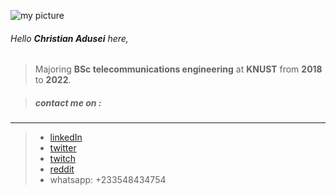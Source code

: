 
![my picture](https://www.datamavens.io/web/image/res.users/36/image_128?unique=c4028d0)
###### Hello **Christian Adusei** here,
> Majoring **BSc telecommunications engineering** at **KNUST**
> from **2018** to **2022**.




> ##### contact me on :
_______________________
> - [linkedIn](https://www.linkedin.com/in/chritian-adusei-814b9719b)
> - [twitter](https://twitter.com/kordaae?s=09)
> - [twitch](https://www.twitch.tv/kordaae)
> - [reddit](https://www.reddit.com/u/Kordaae?utm_medium=android_app&utm_source=share)
> - whatsapp: +233548434754